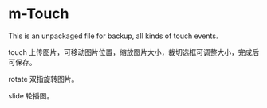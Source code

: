 # m-Touch
This is an unpackaged file for backup, all kinds of touch events.

touch 上传图片，可移动图片位置，缩放图片大小，裁切选框可调整大小，完成后可保存。

rotate 双指旋转图片。

slide 轮播图。


